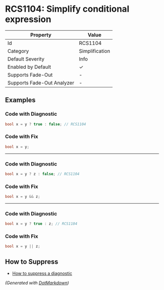 # RCS1104: Simplify conditional expression

| Property                    | Value          |
| --------------------------- | -------------- |
| Id                          | RCS1104        |
| Category                    | Simplification |
| Default Severity            | Info           |
| Enabled by Default          | &#x2713;       |
| Supports Fade\-Out          | \-             |
| Supports Fade\-Out Analyzer | \-             |

## Examples

### Code with Diagnostic

```csharp
bool x = y ? true : false; // RCS1104
```

### Code with Fix

```csharp
bool x = y;
```

- - -

### Code with Diagnostic

```csharp
bool x = y ? z : false; // RCS1104
```

### Code with Fix

```csharp
bool x = y && z;
```

- - -

### Code with Diagnostic

```csharp
bool x = y ? true : z; // RCS1104
```

### Code with Fix

```csharp
bool x = y || z;
```

## How to Suppress

* [How to suppress a diagnostic](../HowToConfigureAnalyzers#how-to-suppress-a-diagnostic)

*\(Generated with [DotMarkdown](http://github.com/JosefPihrt/DotMarkdown)\)*